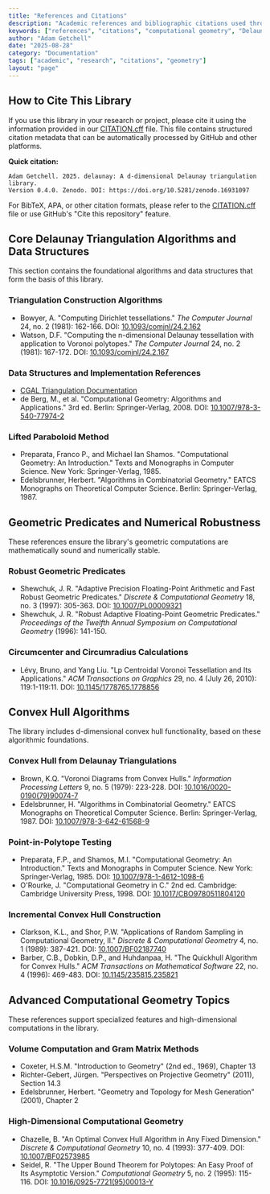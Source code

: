 ```yaml
---
title: "References and Citations"
description: "Academic references and bibliographic citations used throughout the delaunay library"
keywords: ["references", "citations", "computational geometry", "Delaunay triangulation", "bibliography"]
author: "Adam Getchell"
date: "2025-08-28"
category: "Documentation"
tags: ["academic", "research", "citations", "geometry"]
layout: "page"
---
```


## How to Cite This Library

If you use this library in your research or project, please cite it using the information provided in our
[CITATION.cff](CITATION.cff) file. This file contains structured citation metadata that can be automatically
processed by GitHub and other platforms.

**Quick citation:**

```text
Adam Getchell. 2025. delaunay: A d-dimensional Delaunay triangulation library.
Version 0.4.0. Zenodo. DOI: https://doi.org/10.5281/zenodo.16931097
```

For BibTeX, APA, or other citation formats, please refer to the [CITATION.cff](CITATION.cff) file or use
GitHub's "Cite this repository" feature.

## Core Delaunay Triangulation Algorithms and Data Structures

This section contains the foundational algorithms and data structures that form the basis of this library.

### Triangulation Construction Algorithms

- Bowyer, A. "Computing Dirichlet tessellations." *The Computer Journal* 24, no. 2 (1981): 162-166.
  DOI: [10.1093/comjnl/24.2.162](https://doi.org/10.1093/comjnl/24.2.162)
- Watson, D.F. "Computing the n-dimensional Delaunay tessellation with application to Voronoi polytopes."
  *The Computer Journal* 24, no. 2 (1981): 167-172. DOI: [10.1093/comjnl/24.2.167](https://doi.org/10.1093/comjnl/24.2.167)

### Data Structures and Implementation References

- [CGAL Triangulation Documentation](https://doc.cgal.org/latest/Triangulation/index.html)
- de Berg, M., et al. "Computational Geometry: Algorithms and Applications." 3rd ed. Berlin: Springer-Verlag, 2008.
  DOI: [10.1007/978-3-540-77974-2](https://doi.org/10.1007/978-3-540-77974-2)

### Lifted Paraboloid Method

- Preparata, Franco P., and Michael Ian Shamos. "Computational Geometry: An Introduction."
  Texts and Monographs in Computer Science. New York: Springer-Verlag, 1985.
- Edelsbrunner, Herbert. "Algorithms in Combinatorial Geometry."
  EATCS Monographs on Theoretical Computer Science. Berlin: Springer-Verlag, 1987.

## Geometric Predicates and Numerical Robustness

These references ensure the library's geometric computations are mathematically sound and numerically stable.

### Robust Geometric Predicates

- Shewchuk, J. R. "Adaptive Precision Floating-Point Arithmetic and Fast Robust Geometric Predicates."
  *Discrete & Computational Geometry* 18, no. 3 (1997): 305-363. DOI: [10.1007/PL00009321](https://doi.org/10.1007/PL00009321)
- Shewchuk, J. R. "Robust Adaptive Floating-Point Geometric Predicates."
  *Proceedings of the Twelfth Annual Symposium on Computational Geometry* (1996): 141-150.

### Circumcenter and Circumradius Calculations

- Lévy, Bruno, and Yang Liu. "Lp Centroidal Voronoi Tessellation and Its Applications."
  *ACM Transactions on Graphics* 29, no. 4 (July 26, 2010): 119:1-119:11.
  DOI: [10.1145/1778765.1778856](https://doi.org/10.1145/1778765.1778856)

## Convex Hull Algorithms

The library includes d-dimensional convex hull functionality, based on these algorithmic foundations.

### Convex Hull from Delaunay Triangulations

- Brown, K.Q. "Voronoi Diagrams from Convex Hulls." *Information Processing Letters* 9, no. 5 (1979): 223-228.
  DOI: [10.1016/0020-0190(79)90074-7](https://doi.org/10.1016/0020-0190(79)90074-7)
- Edelsbrunner, H. "Algorithms in Combinatorial Geometry."
  EATCS Monographs on Theoretical Computer Science. Berlin: Springer-Verlag, 1987.
  DOI: [10.1007/978-3-642-61568-9](https://doi.org/10.1007/978-3-642-61568-9)

### Point-in-Polytope Testing

- Preparata, F.P., and Shamos, M.I. "Computational Geometry: An Introduction."
  Texts and Monographs in Computer Science. New York: Springer-Verlag, 1985.
  DOI: [10.1007/978-1-4612-1098-6](https://doi.org/10.1007/978-1-4612-1098-6)
- O'Rourke, J. "Computational Geometry in C." 2nd ed. Cambridge: Cambridge University Press, 1998.
  DOI: [10.1017/CBO9780511804120](https://doi.org/10.1017/CBO9780511804120)

### Incremental Convex Hull Construction

- Clarkson, K.L., and Shor, P.W. "Applications of Random Sampling in Computational Geometry, II."
  *Discrete & Computational Geometry* 4, no. 1 (1989): 387-421. DOI: [10.1007/BF02187740](https://doi.org/10.1007/BF02187740)
- Barber, C.B., Dobkin, D.P., and Huhdanpaa, H. "The Quickhull Algorithm for Convex Hulls."
  *ACM Transactions on Mathematical Software* 22, no. 4 (1996): 469-483. DOI: [10.1145/235815.235821](https://doi.org/10.1145/235815.235821)

## Advanced Computational Geometry Topics

These references support specialized features and high-dimensional computations in the library.

### Volume Computation and Gram Matrix Methods

- Coxeter, H.S.M. "Introduction to Geometry" (2nd ed., 1969), Chapter 13
- Richter-Gebert, Jürgen. "Perspectives on Projective Geometry" (2011), Section 14.3
- Edelsbrunner, Herbert. "Geometry and Topology for Mesh Generation" (2001), Chapter 2

### High-Dimensional Computational Geometry

- Chazelle, B. "An Optimal Convex Hull Algorithm in Any Fixed Dimension."
  *Discrete & Computational Geometry* 10, no. 4 (1993): 377-409. DOI: [10.1007/BF02573985](https://doi.org/10.1007/BF02573985)
- Seidel, R. "The Upper Bound Theorem for Polytopes: An Easy Proof of Its Asymptotic Version."
  *Computational Geometry* 5, no. 2 (1995): 115-116. DOI: [10.1016/0925-7721(95)00013-Y](https://doi.org/10.1016/0925-7721(95)00013-Y)
